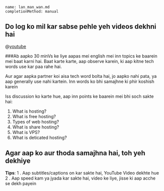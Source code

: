 ```ngMeta
name: lan_man_wan.md
completionMethod: manual
```

## Do log ko mil kar sabse pehle yeh videos dekhni hai

@[youtube](WvZQG4MLRvQ)


###Ab aapko 30 minVs ke liye aapas mei english mei inn topics ke baarein mei baat karni hai.
Baat karte karte, aap observe karein, ki aap kitne tech words use kar paa rahe hai.

Aur agar aapka partner koi aisa tech word bolta hai, jo aapko nahi pata, ya aap generally use nahi kartein. Inn words ko bhi samajhne ki phir koshish karein

Iss discussion ko karte hue, aap inn points ke baarein mei bhi soch sakte hai:

1. What is hosting?
2. What is free hosting?
3. Types of web hosting?
4. What is share hosting?
5. What is VPS?
6. What is deticated hosting?

## Agar aap ko aur thoda samajhna hai, toh yeh dekhiye

**Tips**:
1 . Aap subtitles/captions on kar sakte hai, YouTube Video dekhte hue
2 . Aap speed kam ya jyada kar sakte hai, video ke liye, jisse ki aap acche se dekh payein

